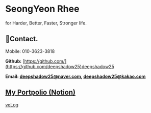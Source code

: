 # SeongYeon Rhee

for Harder, Better, Faster, Stronger life.


## 📱Contact.

Mobile: 010-3623-3818

**Github:** [https://github.com/](https://github.com/deepshadow25)deepshadow25

**Email: deepshadow25@naver.com, deepshadow25@kakao.com**

## [My Portpolio (Notion)](https://iris-kilometer-1d6.notion.site/SeongYeon-Rhee-f6b0ab8024674ce09852b10a6bd14ba7)

[veLog](https://velog.io/@deepshadow)

